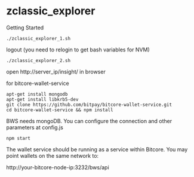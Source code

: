 # zclassic_explorer

Getting Started
```
./zclassic_explorer_1.sh
```
logout (you need to relogin to get bash variables for NVM)
```
./zclassic_explorer_2.sh
```
open http://server_ip/insight/ in browser

for bitcore-wallet-service
```
apt-get install mongodb
apt-get install libkrb5-dev
git clone https://github.com/bitpay/bitcore-wallet-service.git
cd bitcore-wallet-service && npm install
```
BWS needs mongoDB. You can configure the connection and other parameters at config.js
```
npm start
```
The wallet service should be running as a service within Bitcore. You may point wallets on the same network to:

http://your-bitcore-node-ip:3232/bws/api


